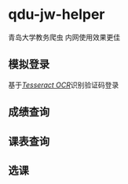 # qdu-jw-helper

青岛大学教务爬虫 内网使用效果更佳

## 模拟登录

基于[*Tesseract OCR*](https://github.com/tesseract-ocr/tesseract)识别验证码登录

## 成绩查询

## 课表查询

## 选课

